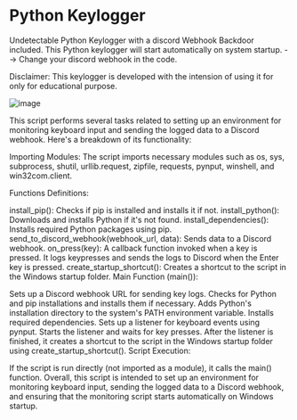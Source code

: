 # Python Keylogger
Undetectable Python Keylogger with a discord Webhook
Backdoor included. This Python keylogger will start automatically on system startup.
--> Change your discord webhook in the code.

Disclaimer:
This keylogger is developed with the intension of using it for only for educational purpose.





![image](https://github.com/NotoriousX/Py-Keylog/assets/107283754/b55f3902-8207-4003-aab5-5c83547b501e)


This script performs several tasks related to setting up an environment for monitoring keyboard input and sending the logged data to a Discord webhook. Here's a breakdown of its functionality:

Importing Modules: The script imports necessary modules such as os, sys, subprocess, shutil, urllib.request, zipfile, requests, pynput, winshell, and win32com.client.

Functions Definitions:

install_pip(): Checks if pip is installed and installs it if not.
install_python(): Downloads and installs Python if it's not found.
install_dependencies(): Installs required Python packages using pip.
send_to_discord_webhook(webhook_url, data): Sends data to a Discord webhook.
on_press(key): A callback function invoked when a key is pressed. It logs keypresses and sends the logs to Discord when the Enter key is pressed.
create_startup_shortcut(): Creates a shortcut to the script in the Windows startup folder.
Main Function (main()):

Sets up a Discord webhook URL for sending key logs.
Checks for Python and pip installations and installs them if necessary.
Adds Python's installation directory to the system's PATH environment variable.
Installs required dependencies.
Sets up a listener for keyboard events using pynput.
Starts the listener and waits for key presses.
After the listener is finished, it creates a shortcut to the script in the Windows startup folder using create_startup_shortcut().
Script Execution:

If the script is run directly (not imported as a module), it calls the main() function.
Overall, this script is intended to set up an environment for monitoring keyboard input, sending the logged data to a Discord webhook, and ensuring that the monitoring script starts automatically on Windows startup.




